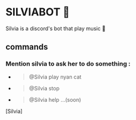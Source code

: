 # SILVIABOT 🌿

Silvia is a discord's bot that play music 🎵

## commands

### Mention silvia to ask her to do something :

* > @Silvia play nyan cat 
* > @Silvia stop
* > @Silvia help ...(soon)

[Silvia]
